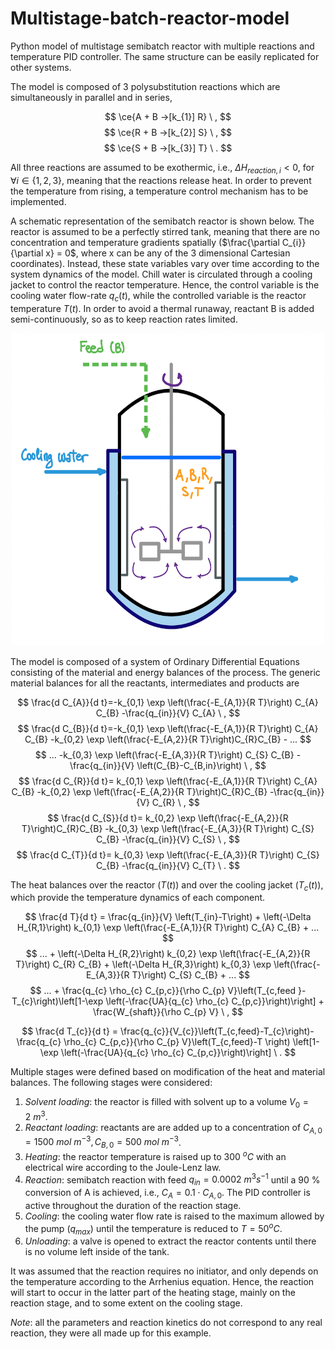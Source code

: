 # Multistage-batch-reactor-model
Python model of multistage semibatch reactor with multiple reactions and temperature PID controller. The same structure can be easily replicated for other systems.

The model is composed of 3 polysubstitution reactions which are simultaneously in parallel and in series,

$$ \ce{A + B ->[k_{1}] R} \ , $$
$$ \ce{R + B ->[k_{2}] S} \ , $$
$$ \ce{S + B ->[k_{3}] T} \ . $$

All three reactions are assumed to be exothermic, i.e., $\Delta H_{reaction,i} < 0$, for $\forall i \in \{ 1,2,3 \}$, meaning that the reactions release heat. In order to prevent the temperature from rising, a temperature control mechanism has to be implemented.

A schematic representation of the semibatch reactor is shown below. The reactor is assumed to be a perfectly stirred tank, meaning that there are no concentration and temperature gradients spatially ($\frac{\partial C_{i}}{\partial x} = 0$, where x can be any of the 3 dimensional Cartesian coordinates). Instead, these state variables vary over time according to the system dynamics of the model. Chill water is circulated through a cooling jacket to control the reactor temperature. Hence, the control variable is the cooling water flow-rate $q_{c} (t)$, while the controlled variable is the reactor temperature $T(t)$. In order to avoid a thermal runaway, reactant B is added semi-continuously, so as to keep reaction rates limited.

<p align="center">
    <img src = Semibatch_reactor.png width = "500" height = "500" >
</p>

The model is composed of a system of Ordinary Differential Equations consisting of the material and energy balances of the process. The generic material balances for all the reactants, intermediates and products are 

$$ \frac{d C_{A}}{d t}=-k_{0,1} \exp \left(\frac{-E_{A,1}}{R T}\right) C_{A} C_{B} -\frac{q_{in}}{V} C_{A} \ , $$
$$ \frac{d C_{B}}{d t}=-k_{0,1} \exp \left(\frac{-E_{A,1}}{R T}\right) C_{A} C_{B} -k_{0,2} \exp \left(\frac{-E_{A,2}}{R T}\right)C_{R}C_{B} - ... $$
$$ ... -k_{0,3} \exp \left(\frac{-E_{A,3}}{R T}\right) C_{S} C_{B} -\frac{q_{in}}{V} \left(C_{B}-C_{B,in}\right) \ , $$
$$ \frac{d C_{R}}{d t}= k_{0,1} \exp \left(\frac{-E_{A,1}}{R T}\right) C_{A} C_{B} -k_{0,2} \exp \left(\frac{-E_{A,2}}{R T}\right)C_{R}C_{B} -\frac{q_{in}}{V} C_{R} \ , $$
$$ \frac{d C_{S}}{d t}= k_{0,2} \exp \left(\frac{-E_{A,2}}{R T}\right)C_{R}C_{B} -k_{0,3} \exp \left(\frac{-E_{A,3}}{R T}\right) C_{S} C_{B} -\frac{q_{in}}{V} C_{S} \ , $$
$$ \frac{d C_{T}}{d t}= k_{0,3} \exp \left(\frac{-E_{A,3}}{R T}\right) C_{S} C_{B} -\frac{q_{in}}{V} C_{T} \ . $$

The heat balances over the reactor ($T(t)$) and over the cooling jacket ($T_c (t)$), which provide the temperature dynamics of each component.

$$ \frac{d T}{d t} = \frac{q_{in}}{V} \left(T_{in}-T\right) + \left(-\Delta H_{R,1}\right) k_{0,1} \exp \left(\frac{-E_{A,1}}{R T}\right) C_{A} C_{B} + ... $$
$$ ... + \left(-\Delta H_{R,2}\right) k_{0,2} \exp \left(\frac{-E_{A,2}}{R T}\right) C_{R} C_{B} + \left(-\Delta H_{R,3}\right) k_{0,3} \exp \left(\frac{-E_{A,3}}{R T}\right) C_{S} C_{B} + ... $$
$$ ... + \frac{q_{c} \rho_{c} C_{p,c}}{\rho C_{p} V}\left(T_{c,feed }-T_{c}\right)\left[1-\exp \left(-\frac{UA}{q_{c} \rho_{c} C_{p,c}}\right)\right] + \frac{W_{shaft}}{\rho C_{p} V} \ , $$

$$ \frac{d T_{c}}{d t} = \frac{q_{c}}{V_{c}}\left(T_{c,feed}-T_{c}\right)-\frac{q_{c} \rho_{c} C_{p,c}}{\rho C_{p} V}\left(T_{c,feed}-T \right) \left[1-\exp \left(-\frac{UA}{q_{c} \rho_{c} C_{p,c}}\right)\right] \ . $$

Multiple stages were defined based on modification of the heat and material balances. The following stages were considered:

1. *Solvent loading*: the reactor is filled with solvent up to a volume $V_{0} = 2 \ m^{3}$.
2. *Reactant loading*: reactants are are added up to a concentration of $C_{A,0} = 1500\ mol\ m^{-3}, C_{B,0} = 500\ mol\ m^{-3}$.
3. *Heating*: the reactor temperature is raised up to 300 $^{o}C$ with an electrical wire according to the Joule-Lenz law.
4. *Reaction*: semibatch reaction with feed $q_{in} = 0.0002 \ m^{3}s^{-1}$ until a 90 \% conversion of A is achieved, i.e., $C_{A} = 0.1 \cdot C_{A,0}$. The PID controller is active throughout the duration of the reaction stage.
5. *Cooling*: the cooling water flow rate is raised to the maximum allowed by the pump ($q_{max}$) until the temperature is reduced to $T = 50 ^{o}C$.
6. *Unloading*: a valve is opened to extract the reactor contents until there is no volume left inside of the tank.

It was assumed that the reaction requires no initiator, and only depends on the temperature according to the Arrhenius equation. Hence, the reaction will start to occur in the latter part of the heating stage, mainly on the reaction stage, and to some extent on the cooling stage.

*Note*: all the parameters and reaction kinetics do not correspond to any real reaction, they were all made up for this example.
